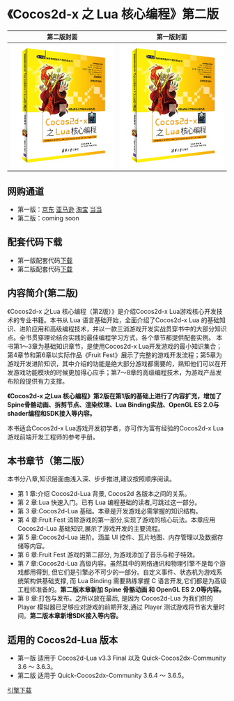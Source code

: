 #  《Cocos2d-x 之 Lua 核心编程》第二版

|第二版封面|第一版封面|
|----|---|
| ![Cocos2d Lua Book](./book.jpg) | ![Cocos2d Lua Book](./book.jpg) |

## 网购通道

* 第一版：[京东](http://item.jd.com/11792827.html) [亚马逊](https://www.amazon.cn/gp/product/B01777XLV8) [淘宝](https://s.taobao.com/search?q=Cocos2d-x+%E4%B9%8B+lua+%E6%A0%B8%E5%BF%83%E7%BC%96%E7%A8%8B) [当当](http://product.dangdang.com/23800863.html)
* 第二版：coming soon

## 配套代码下载

* 第一版配套代码[下载](https://pan.baidu.com/s/1bnfVURt)
* 第二版配套代码[下载](https://pan.baidu.com/s/1slwMuZV)

## 内容简介(第二版)

《Cocos2d-x 之Lua 核心编程（第2版）》是介绍Cocos2d-x Lua游戏核心开发技术的专业书籍。本书从 Lua 语言基础开始，全面介绍了Cocos2d-x Lua 的基础知识、进阶应用和高级编程技术，并以一款三消游戏开发实战贯穿书中的大部分知识点。全书贯穿理论结合实践的最佳编程学习方式，各个章节都提供配套实例。
本书第1～3章为基础知识章节，是使用Cocos2d-x Lua开发游戏的最小知识集合；第4章节和第6章以实际作品《Fruit Fest》展示了完整的游戏开发流程；第5章为游戏开发进阶知识，其中介绍的功能是绝大部分游戏都需要的，熟知他们可以在开发游戏功能模块的时候更加得心应手；第7～8章的高级编程技术，为游戏产品发布阶段提供有力支撑。

**《Cocos2d-x 之Lua 核心编程》第2版在第1版的基础上进行了内容扩充，增加了Spine骨骼动画、拆剪节点、渲染纹理、Lua Binding实战、OpenGL ES 2.0与shader编程和SDK接入等内容。**

本书适合Cocos2d-x Lua游戏开发初学者，亦可作为富有经验的Cocos2d-x Lua游戏前端开发工程师的参考手册。

## 本书章节（第二版）

 本书分八章,知识层面由浅入深、步步推进,建议按照顺序阅读。

* 第 1 章:介绍 Cocos2d-Lua 背景, Cocos2d 各版本之间的关系。
* 第 2 章:Lua 快速入门。已有 Lua 编程基础的读者,可跳过这一部分。
* 第 3 章:Cocos2d-Lua 基础。本章是开发游戏必需掌握的知识结构。
* 第 4 章:Fruit Fest 消除游戏的第一部分,实现了游戏的核心玩法。本章应用 Cocos2d-Lua 基础知识,展示了游戏开发的主要流程。
* 第 5 章:Cocos2d-Lua 进阶。涵盖 UI 控件、瓦片地图、内存管理以及数据存储等内容。
* 第 6 章:Fruit Fest 游戏的第二部分, 为游戏添加了音乐与粒子特效。
* 第 7 章:Cocos2d-Lua 高级内容。虽然其中的网络通讯和物理引擎不是每个游戏都用得到, 但它们是引擎必不可少的一部分。自定义事件、状态机为游戏系统架构供基础支撑, 而 Lua Binding 需要熟练掌握 C 语言开发,它们都是为高级工程师准备的。**第二版本章新加 Spine 骨骼动画 和 OpenGL ES 2.0等内容。**
* 第 8 章:打包与发布。之所以放在最后, 是因为 Cocos2d-Lua 为我们供的 Player 模拟器已足够应对游戏的前期开发,通过 Player 测试游戏将节省大量时间。**第二版本章新增SDK接入等内容。**

## 适用的 Cocos2d-Lua 版本

* 第一版 适用于 Cocos2d-Lua v3.3 Final 以及 Quick-Cocos2dx-Community 3.6 ～ 3.6.3。
* 第二版 适用于 Quick-Cocos2dx-Community 3.6.4 ～ 3.6.5。

[引擎下载](../download/index.md)
